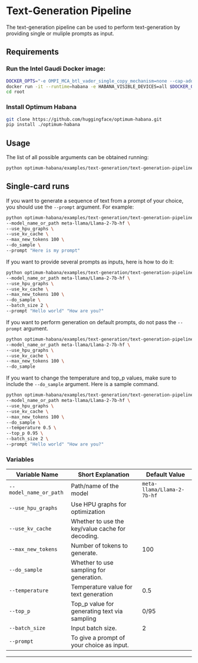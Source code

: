 # Text-Generation Pipeline

The text-generation pipeline can be used to perform text-generation by providing single or muliple prompts as input.

## Requirements

### Run the Intel Gaudi Docker image:

```bash
DOCKER_OPTS="-e OMPI_MCA_btl_vader_single_copy_mechanism=none --cap-add=sys_nice --net=host --ipc=host"
docker run -it --runtime=habana -e HABANA_VISIBLE_DEVICES=all $DOCKER_OPTS vault.habana.ai/gaudi-docker/1.20.0/ubuntu22.04/habanalabs/pytorch-installer-2.6.0:latest
cd root
```

### Install Optimum Habana

```bash
git clone https://github.com/huggingface/optimum-habana.git
pip install ./optimum-habana
```

## Usage

The list of all possible arguments can be obtained running:
```bash
python optimum-habana/examples/text-generation/text-generation-pipeline/run_pipeline.py --help
```

## Single-card runs

If you want to generate a sequence of text from a prompt of your choice, you should use the `--prompt` argument.
For example:
```bash
python optimum-habana/examples/text-generation/text-generation-pipeline/run_pipeline.py \
--model_name_or_path meta-llama/Llama-2-7b-hf \
--use_hpu_graphs \
--use_kv_cache \
--max_new_tokens 100 \
--do_sample \
--prompt "Here is my prompt"
```

If you want to provide several prompts as inputs, here is how to do it:
```bash
python optimum-habana/examples/text-generation/text-generation-pipeline/run_pipeline.py \
--model_name_or_path meta-llama/Llama-2-7b-hf \
--use_hpu_graphs \
--use_kv_cache \
--max_new_tokens 100 \
--do_sample \
--batch_size 2 \
--prompt "Hello world" "How are you?"
```

If you want to perform generation on default prompts, do not pass the `--prompt` argument.
```bash
python optimum-habana/examples/text-generation/text-generation-pipeline/run_pipeline.py \
--model_name_or_path meta-llama/Llama-2-7b-hf \
--use_hpu_graphs \
--use_kv_cache \
--max_new_tokens 100 \
--do_sample
```

If you want to change the temperature and top_p values, make sure to include the `--do_sample` argument. Here is a sample command.
```bash
python optimum-habana/examples/text-generation/text-generation-pipeline/run_pipeline.py \
--model_name_or_path meta-llama/Llama-2-7b-hf \
--use_hpu_graphs \
--use_kv_cache \
--max_new_tokens 100 \
--do_sample \
--temperature 0.5 \
--top_p 0.95 \
--batch_size 2 \
--prompt "Hello world" "How are you?"
```

### Variables

| Variable Name                  | Short Explanation                        | Default Value                     |
|--------------------------------|------------------------------------------|-----------------------------------|
| `--model_name_or_path`         | Path/name of the model                   | `meta-llama/Llama-2-7b-hf`        |
| `--use_hpu_graphs`             | Use HPU graphs for optimization          |                                   |
| `--use_kv_cache`               | Whether to use the key/value cache for decoding. |                           |
| `--max_new_tokens`             | Number of tokens to generate.            | 100                               |
| `--do_sample`                  | Whether to use sampling for generation.  |                                   |
| `--temperature`                | Temperature value for text generation    | 0.5                               |
| `--top_p`                      | Top_p value for generating text via sampling | 0/95                          |
| `--batch_size`                 | Input batch size.                        | 2                                 |
| `--prompt`                     | To give a prompt of your choice as input.|                                   |
---